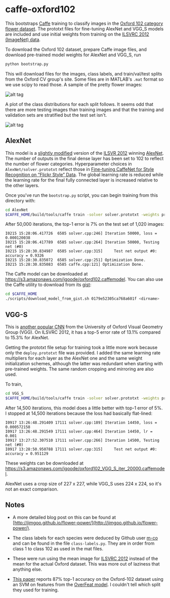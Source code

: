 # caffe-oxford102

This bootstraps [Caffe](http://caffe.berkeleyvision.org/) training to classify images in the [Oxford 102 category flower dataset](http://www.robots.ox.ac.uk/~vgg/data/flowers/102/index.html). The prototxt files for fine-tuning AlexNet and VGG_S models are included and use initial weights from training on the [ILSVRC 2012 (ImageNet) data](http://www.image-net.org/challenges/LSVRC/2012/). 

To download the Oxford 102 dataset, prepare Caffe image files, and download pre-trained model weights for AlexNet and VGG_S, run

```bash
python bootstrap.py
```
This will download files for the images, class labels, and train/val/test splits from the Oxford CV group's site. Some files are in MATLAB's `.mat` format so we use scipy to read those. A sample of the pretty flower images:

![alt tag](plots/flowers.png)

A plot of the class distributions for each split follows. It seems odd that there are more testing images than training images and that the training and validation sets are stratified but the test set isn't.

![alt tag](plots/splits.png)

## AlexNet

This model is a [slightly modified](http://caffe.berkeleyvision.org/gathered/examples/imagenet.html) version of the [ILSVR 2012](http://www.image-net.org/challenges/LSVRC/2012/) winning [AlexNet](http://papers.nips.cc/paper/4824-imagenet-classification-with-deep-convolutional-neural-networks). The number of outputs in the final dense layer has been set to 102 to reflect the number of flower categories. Hyperparameter choices in `AlexNet/solver.prototxt` reflect those in [Fine-tuning CaffeNet for Style Recognition on “Flickr Style” Data](http://caffe.berkeleyvision.org/gathered/examples/finetune_flickr_style.html). The global learning rate is reduced while the learning rate for the final fully connected layer is increased relative to the other layers.

Once you've run the `bootstrap.py` script, you can begin training from this directory with:

```bash
cd AlexNet
$CAFFE_HOME/build/tools/caffe train -solver solver.prototxt -weights pretrained-weights.caffemodel -gpu 0
```

After 50,000 iterations, the top-1 error is 7% on the test set of 1,020 images:
```
I0215 15:28:06.417726  6585 solver.cpp:246] Iteration 50000, loss = 0.000120038
I0215 15:28:06.417789  6585 solver.cpp:264] Iteration 50000, Testing net (#0)
I0215 15:28:30.834987  6585 solver.cpp:315]     Test net output #0: accuracy = 0.9326
I0215 15:28:30.835072  6585 solver.cpp:251] Optimization Done.
I0215 15:28:30.835083  6585 caffe.cpp:121] Optimization Done.
```

The Caffe model can be downloaded at https://s3.amazonaws.com/jgoode/oxford102.caffemodel. You can also use the Caffe utility to download from its [gist](https://gist.github.com/jimgoo/0179e52305ca768a601f):

```bash
cd $CAFFE_HOME
./scripts/download_model_from_gist.sh 0179e52305ca768a601f <dirname>
```


## VGG-S

This is [another popular CNN](http://www.robots.ox.ac.uk/~vgg/research/deep_eval/) from the University of Oxford Visual Geometry Group (VGG). On ILSVRC 2012, it has a top-5 error rate of 13.1% compared to 15.3% for AlexNet.

Getting the prototxt file setup for training took a little more work because only the `deploy.prototxt` file was provided. I added the same learning rate multipliers for each layer as the AlexNet one and the same weight initialization schemes, although the latter was redundant when starting with pre-trained weights. The same random cropping and mirroring are also used. 

To train,

```bash
cd VGG_S
$CAFFE_HOME/build/tools/caffe train -solver solver.prototxt -weights pretrained-weights.caffemodel -gpu 0
```

After 14,500 iterations, this model does a little better with top-1 error of 5%. I stopped at 14,500 iterations because the loss had basically flat-lined:

```
I0917 13:26:48.291409 17111 solver.cpp:189] Iteration 14450, loss = 0.000572158
I0917 13:26:48.291549 17111 solver.cpp:464] Iteration 14450, lr = 0.001
I0917 13:27:52.307510 17111 solver.cpp:266] Iteration 14500, Testing net (#0)
I0917 13:28:50.950788 17111 solver.cpp:315]     Test net output #0: accuracy = 0.951129
```

These weights can be downloaded at https://s3.amazonaws.com/jgoode/oxford102_VGG_S_iter_20000.caffemodel.

AlexNet uses a crop size of 227 x 227, while VGG_S uses 224 x 224, so it's not an exact comparison.

## Notes

- A more detailed blog post on this can be found at [http://jimgoo.github.io/flower-power/](http://jimgoo.github.io/flower-power/).

- The class labels for each species were deduced by Github user [m-co](https://github.com/m-co) and can be found in the file `class-labels.py`. They are in order from class 1 to class 102 as used in the mat files.

- These were run using the mean image for [ILSVRC 2012](http://www.image-net.org/challenges/LSVRC/2012/) instead of the mean for the actual Oxford dataset. This was more out of laziness that anything else.

- [This paper](http://arxiv.org/abs/1403.6382) reports 87% top-1 accuracy on the Oxford-102 dataset using an SVM on features from the [OverFeat model](http://cilvr.nyu.edu/doku.php?id=code:start). I couldn't tell which split they used for training.
